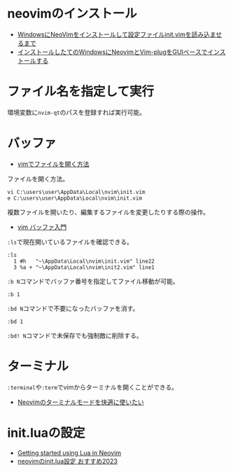 # neovimのインストール
- [WindowsにNeoVimをインストールして設定ファイルinit.vimを読み込ませるまで](https://qiita.com/karakuri-t910/items/81f005ab6992ff54d5a5)
- [インストールしたてのWindowsにNeovimとVim-plugをGUIベースでインストールする](https://qiita.com/Suzukaze31/items/e8d23efcaa3b21a4aa90)

# ファイル名を指定して実行
環境変数に`nvim-qt`のパスを登録すれば実行可能。

# バッファ
- [vimでファイルを開く方法](https://kaworu.jpn.org/vim/vim%E3%81%A7%E3%83%95%E3%82%A1%E3%82%A4%E3%83%AB%E3%82%92%E9%96%8B%E3%81%8F%E6%96%B9%E6%B3%95)

ファイルを開く方法。
```
vi C:\users\user\AppData\Local\nvim\init.vim
e C:\users\user\AppData\Local\nvim\init.vim
```

複数ファイルを開いたり、編集するファイルを変更したりする際の操作。
- [vim バッファ入門](https://zenn.dev/sa2knight/articles/e0a1b2ee30e9ec22dea9)

`:ls`で現在開いているファイルを確認できる。
```
:ls
  1 #h   "~\AppData\Local\nvim\init.vim" line22
  3 %a + "~\AppData\Local\nvim\init2.vim" line1
```

`:b N`コマンドでバッファ番号を指定してファイル移動が可能。
```
:b 1
```

`:bd N`コマンドで不要になったバッファを消す。
```
:bd 1
```
`:bd! N`コマンドで未保存でも強制敵に削除する。

# ターミナル
`:terminal`や`:term`でvimからターミナルを開くことができる。  

- [Neovimのターミナルモードを快適に使いたい](https://qiita.com/Lennon_x00x_/items/e8fa47d27aaab9635161)

# init.luaの設定
- [Getting started using Lua in Neovim](https://github.com/willelz/nvim-lua-guide-ja/blob/master/README.ja.md)
- [neovimのinit.lua設定 おすすめ2023](https://qiita.com/maa_bp/items/3ab9fba56284ca314dfa)
